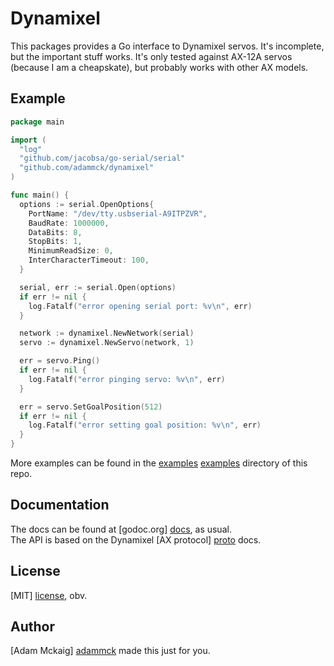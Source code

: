 # Dynamixel

This packages provides a Go interface to Dynamixel servos. It's incomplete, but
the important stuff works. It's only tested against AX-12A servos (because I am
a cheapskate), but probably works with other AX models.


## Example

```go
package main

import (
  "log"
  "github.com/jacobsa/go-serial/serial"
  "github.com/adammck/dynamixel"
)

func main() {
  options := serial.OpenOptions{
    PortName: "/dev/tty.usbserial-A9ITPZVR",
    BaudRate: 1000000,
    DataBits: 8,
    StopBits: 1,
    MinimumReadSize: 0,
    InterCharacterTimeout: 100,
  }

  serial, err := serial.Open(options)
  if err != nil {
    log.Fatalf("error opening serial port: %v\n", err)
  }

  network := dynamixel.NewNetwork(serial)
  servo := dynamixel.NewServo(network, 1)

  err = servo.Ping()
  if err != nil {
    log.Fatalf("error pinging servo: %v\n", err)
  }

  err = servo.SetGoalPosition(512)
  if err != nil {
    log.Fatalf("error setting goal position: %v\n", err)
  }
}
```

More examples can be found in the [examples] [examples] directory of this repo.


## Documentation

The docs can be found at [godoc.org] [docs], as usual.  
The API is based on the Dynamixel [AX protocol] [proto] docs.


## License

[MIT] [license], obv.


## Author

[Adam Mckaig] [adammck] made this just for you.  




[docs]:     https://godoc.org/github.com/adammck/dynamixel
[examples]: https://github.com/adammck/dynamixel/tree/master/examples
[proto]:    http://support.robotis.com/en/product/dynamixel/ax_series/dxl_ax_actuator.htm#Control_Table
[license]:  https://github.com/adammck/dynamixel/blob/master/LICENSE
[adammck]:  http://github.com/adammck
